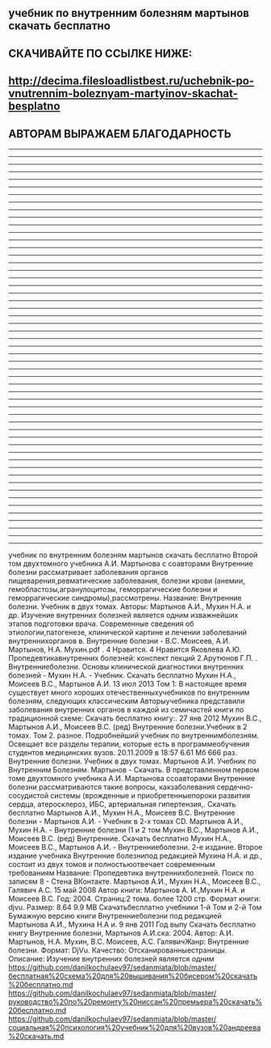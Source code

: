 учебник по внутренним болезням мартынов скачать бесплатно
--------------------------------------------------
СКАЧИВАЙТЕ ПО ССЫЛКЕ НИЖЕ:
--------------------------------------------------
http://decima.filesloadlistbest.ru/uchebnik-po-vnutrennim-boleznyam-martyinov-skachat-besplatno
--------------------------------------------------
АВТОРАМ ВЫРАЖАЕМ БЛАГОДАРНОСТЬ
--------------------------------------------------
--------------------------------------------------
--------------------------------------------------
--------------------------------------------------
--------------------------------------------------
--------------------------------------------------
--------------------------------------------------
--------------------------------------------------
--------------------------------------------------
--------------------------------------------------
--------------------------------------------------
--------------------------------------------------
--------------------------------------------------
--------------------------------------------------
--------------------------------------------------
--------------------------------------------------
--------------------------------------------------
--------------------------------------------------
--------------------------------------------------
--------------------------------------------------
--------------------------------------------------
--------------------------------------------------
--------------------------------------------------
--------------------------------------------------
--------------------------------------------------
--------------------------------------------------
--------------------------------------------------
--------------------------------------------------
--------------------------------------------------
--------------------------------------------------
--------------------------------------------------
--------------------------------------------------
--------------------------------------------------
--------------------------------------------------
--------------------------------------------------
--------------------------------------------------
--------------------------------------------------
--------------------------------------------------
--------------------------------------------------
--------------------------------------------------
--------------------------------------------------
--------------------------------------------------
--------------------------------------------------
--------------------------------------------------
--------------------------------------------------
--------------------------------------------------
--------------------------------------------------
--------------------------------------------------
--------------------------------------------------
--------------------------------------------------
--------------------------------------------------
--------------------------------------------------
--------------------------------------------------
--------------------------------------------------
учебник по внутренним болезням мартынов скачать бесплатно Второй том двухтомного учебника А.И. Мартынова с соавторами Внутренние болезни рассматривает заболевания органов пищеварения,ревматические заболевания, болезни крови (анемии, гемобластозы,агранулоцитозы, геморрагические болезни и геморрагические синдромы),рассмотрены. Название: Внутренние болезни. Учебник в двух томах. Авторы: Мартынов А.И., Мухин Н.А. и др. Изучение внутренних болезней является одним изважнейших этапов подготовки врача. Современные сведения об этиологии,патогенезе, клинической картине и лечении заболеваний внутреннихорганов в. Внутренние болезни - В.С. Моисеев, А.И. Мартынов, Н.А. Мухин.pdf . 4 Нравится. 4 Нравится  Яковлева А.Ю. Пропедевтикавнутренних болезней: конспект лекций 2.Арутюнов Г.П. . Внутренниеболезни. Основы клинической диагностики внутренних болезней - Мухин Н.А. - Учебник. Скачать бесплатно Мухин Н.А., Моисеев B.C., Мартынов А.И. 13 июл 2013  Том 1: В настоящее время существует много хороших отечественныхучебников по внутренним болезням, следующих классическим  Авторыучебника представили заболевания внутренних органов в каждой из семичастей книги по традиционной схеме:  Скачать бесплатно книгу:. 27 янв 2012  Мухин В.С., Мартынов А.И., Моисеев В.С. (ред) Внутренние болезни.Учебник в 2 томах. Том 2. разное. Подробнейший учебник по внутреннимболезням. Освещает все разделы терапии, которые есть в программеобучения студентов медицинских вузов. 20.11.2009 в 18:57 6.61 Мб 666 раз. Внутренние болезни. Учебник в двух томах. Мартынов А.И. Учебник по Внутренним Болезням. Мартынов - Скачать. В представленном первом томе двухтомного учебника А.И. Мартынова ссоавторами Внутренние болезни рассматриваются такие вопросы, какзаболевания сердечно-сосудистой системы (врожденные и приобретенныепороки развития сердца, атеросклероз, ИБС, артериальная гипертензия,. Скачать бесплатно Мартынов А.И., Мухин Н.А., Моисеев В.С. Внутренние болезни - Мартынов А.И. - Учебник в 2-х томах  CD. Мартынов А.И., Мухин Н.А. - Внутренние болезни (1 и 2 том
Мухин В.С., Мартынов А.И., Моисеев В.С. (ред) Внутренние. Скачать бесплатно Мухин Н.А., Моисеев B.C., Мартынов А.И. - Внутренниеболезни. 2-е издание.  Второе издание учебника Внутренние болезнипод редакцией Мухина Н.А. и др., состоит из двух томов и полностьюотвечает современным требованиям  Название: Пропедевтика внутреннихболезней. Поиск по записям 8 - Стена  ВКонтакте. Мартынов А.И., Мухин Н.А., Моисеев В.С., Галявич А.С. 15 май 2008  Автор книги: Мартынов А. И.,Мухин Н.А. и Моисеев В.С. Год: 2004. Страниц:2 тома. более 1200 стр. Формат книги: djvu. Размер: 8.64  9.9 МВ Скачатьбесплатно учебники 1-й Том и 2-й Том Бумажную версию книги Внутренниеболезни под редакцией Мартынова А.И., Мухина Н.А и. 9 янв 2011  Год выпу Скачать бесплатно книгу Внутренние болезни, Мартынов А.И.ска: 2004. Автор: А.И. Мартынов, Н.А. Мухин, В.С. Моисеев, А.С. ГалявичЖанр: Внутренние болезни. Формат: DjVu. Качество: Отсканированныестраницы. Описание: Изучение внутренних болезней является одним
https://github.com/danilkochulaev97/sedanmiata/blob/master/бесплатная%20схема%20для%20вышивания%20бисером%20скачать%20бесплатно.md
https://github.com/danilkochulaev97/sedanmiata/blob/master/руководство%20по%20ремонту%20ниссан%20премьера%20скачать%20бесплатно.md
https://github.com/danilkochulaev97/sedanmiata/blob/master/социальная%20психология%20учебник%20для%20вузов%20андреева%20скачать.md